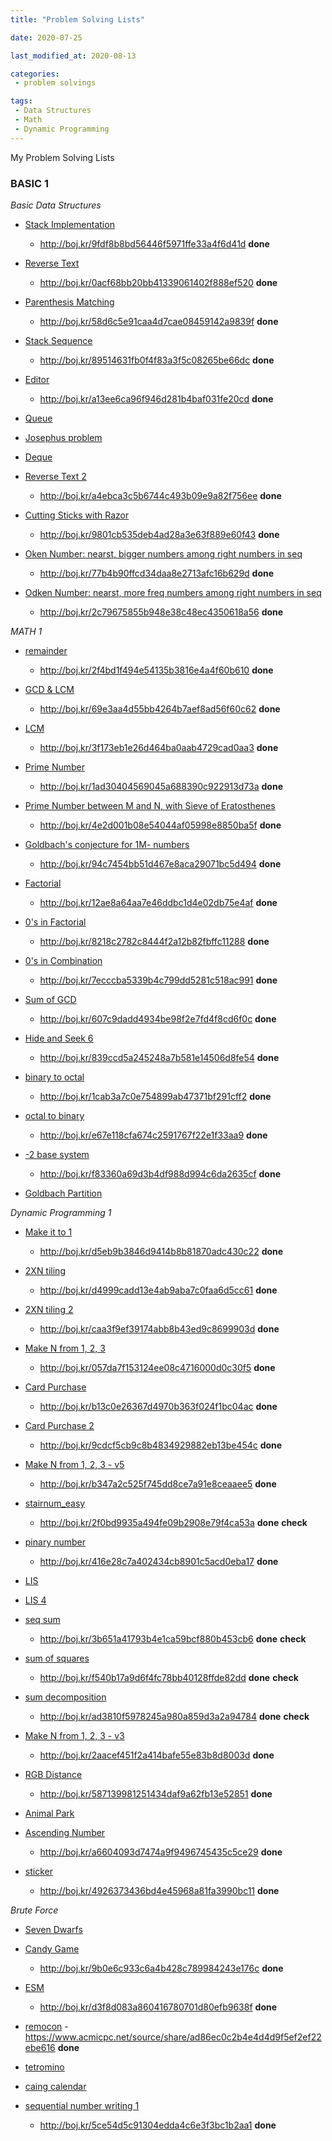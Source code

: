 ```yaml
---
title: "Problem Solving Lists"

date: 2020-07-25

last_modified_at: 2020-08-13

categories:
 - problem solvings 

tags:
 - Data Structures
 - Math
 - Dynamic Programming
---
```



My Problem Solving Lists

### BASIC 1

*Basic Data Structures*
- [Stack Implementation](https://www.acmicpc.net/problem/10828) 
	- <http://boj.kr/9fdf8b8bd56446f5971ffe33a4f6d41d> **done**

- [Reverse Text](https://www.acmicpc.net/problem/9093) 
	- <http://boj.kr/0acf68bb20bb41339061402f888ef520> **done**

- [Parenthesis Matching](https://www.acmicpc.net/problem/9012) 
	- <http://boj.kr/58d6c5e91caa4d7cae08459142a9839f> **done**

- [Stack Sequence](https://www.acmicpc.net/problem/1874) 
	- <http://boj.kr/89514631fb0f4f83a3f5c08265be66dc> **done**

- [Editor](https://www.acmicpc.net/problem/1406) 
	- <http://boj.kr/a13ee6ca96f946d281b4baf031fe20cd> **done**

- [Queue](https://www.acmicpc.net/problem/10845)

- [Josephus problem](https://www.acmicpc.net/problem/1158)

- [Deque](https://www.acmicpc.net/problem/10866)

- [Reverse Text 2](https://www.acmicpc.net/problem/17413)
	- <http://boj.kr/a4ebca3c5b6744c493b09e9a82f756ee> **done**

- [Cutting Sticks with Razor](https://www.acmicpc.net/problem/10799)
	- <http://boj.kr/9801cb535deb4ad28a3e63f889e60f43> **done**

- [Oken Number: nearst, bigger numbers among right numbers in seq](https://www.acmicpc.net/problem/17298)
	- <http://boj.kr/77b4b90ffcd34daa8e2713afc16b629d> **done**

- [Odken Number: nearst, more freq numbers among right numbers in seq](https://www.acmicpc.net/problem/17299)
	- <http://boj.kr/2c79675855b948e38c48ec4350618a56> **done**

*MATH 1*
- [remainder](https://www.acmicpc.net/problem/10430)
	- <http://boj.kr/2f4bd1f494e54135b3816e4a4f60b610> **done**

- [GCD & LCM](https://www.acmicpc.net/problem/2609)
	- <http://boj.kr/69e3aa4d55bb4264b7aef8ad56f60c62> **done**

- [LCM](https://www.acmicpc.net/problem/1934)
	- <http://boj.kr/3f173eb1e26d464ba0aab4729cad0aa3> **done**

- [Prime Number](https://www.acmicpc.net/problem/1978)
	- <http://boj.kr/1ad30404569045a688390c922913d73a> **done**

- [Prime Number between M and N, with Sieve of Eratosthenes](https://www.acmicpc.net/problem/1929)
	- <http://boj.kr/4e2d001b08e54044af05998e8850ba5f> **done**

- [Goldbach's conjecture for 1M- numbers](https://www.acmicpc.net/problem/6588)
	- <http://boj.kr/94c7454bb51d467e8aca29071bc5d494> **done**

- [Factorial](https://www.acmicpc.net/problem/10872)
	- <http://boj.kr/12ae8a64aa7e46ddbc1d4e02db75e4af> **done**

- [0's in Factorial](https://www.acmicpc.net/problem/1676)
	- <http://boj.kr/8218c2782c8444f2a12b82fbffc11288> **done**

- [0's in Combination](https://www.acmicpc.net/problem/2004)
	- <http://boj.kr/7ecccba5339b4c799dd5281c518ac991> **done**

- [Sum of GCD](https://www.acmicpc.net/problem/9613)
	- <http://boj.kr/607c9dadd4934be98f2e7fd4f8cd6f0c> **done**

- [Hide and Seek 6](https://www.acmicpc.net/problem/17087)
	- <http://boj.kr/839ccd5a245248a7b581e14506d8fe54> **done**

- [binary to octal](https://www.acmicpc.net/problem/1373)
	- <http://boj.kr/1cab3a7c0e754899ab47371bf291cff2> **done**

- [octal to binary](https://www.acmicpc.net/problem/1212)
	- <http://boj.kr/e67e118cfa674c2591767f22e1f33aa9> **done**

- [-2 base system](https://www.acmicpc.net/problem/2089)
	- <http://boj.kr/f83360a69d3b4df988d994c6da2635cf> **done**

- [Goldbach Partition](https://www.acmicpc.net/problem/17103) 

*Dynamic Programming 1*
- [Make it to 1](https://www.acmicpc.net/problem/1463)
	- <http://boj.kr/d5eb9b3846d9414b8b81870adc430c22> **done**

- [2XN tiling](https://www.acmicpc.net/problem/11726)
	- <http://boj.kr/d4999cadd13e4ab9aba7c0faa6d5cc61> **done**

- [2XN tiling 2](https://www.acmicpc.net/problem/11727)
	- <http://boj.kr/caa3f9ef39174abb8b43ed9c8699903d> **done**

- [Make N from 1, 2, 3](https://www.acmicpc.net/problem/9095)
	- <http://boj.kr/057da7f153124ee08c4716000d0c30f5> **done**

- [Card Purchase](https://www.acmicpc.net/problem/11052)
	- <http://boj.kr/b13c0e26367d4970b363f024f1bc04ac> **done**

- [Card Purchase 2](https://www.acmicpc.net/problem/16194)
	- <http://boj.kr/9cdcf5cb9c8b4834929882eb13be454c> **done**

- [Make N from 1, 2, 3 - v5](https://www.acmicpc.net/problem/15990)
	- <http://boj.kr/b347a2c525f745dd8ce7a91e8ceaaee5> **done**

- [stairnum_easy](https://www.acmicpc.net/problem/10844)
	- <http://boj.kr/2f0bd9935a494fe09b2908e79f4ca53a> **done** **check**

- [pinary number](https://www.acmicpc.net/problem/2193)
	- <http://boj.kr/416e28c7a402434cb8901c5acd0eba17> **done**
	
- [LIS](https://www.acmicpc.net/problem/11053)

- [LIS 4](https://www.acmicpc.net/problem/14002)

- [seq sum](https://www.acmicpc.net/problem/1912)
	- <http://boj.kr/3b651a41793b4e1ca59bcf880b453cb6> **done** **check**

- [sum of squares](https://www.acmicpc.net/problem/1699)
	- <http://boj.kr/f540b17a9d6f4fc78bb40128ffde82dd> **done** **check**

- [sum decomposition](https://www.acmicpc.net/problem/2225)
	- <http://boj.kr/ad3810f5978245a980a859d3a2a94784> **done** **check**

- [Make N from 1, 2, 3 - v3](http://boj.kr/2aacef451f2a414bafe55e83b8d8003d)
	- <http://boj.kr/2aacef451f2a414bafe55e83b8d8003d> **done**
	
- [RGB Distance](https://www.acmicpc.net/problem/1149)
	- <http://boj.kr/587139981251434daf9a62fb13e52851> **done**
	
- [Animal Park](https://www.acmicpc.net/problem/1309)

- [Ascending Number](https://www.acmicpc.net/problem/11057)
	- <http://boj.kr/a6604093d7474a9f9496745435c5ce29> **done**
	
- [sticker](https://www.acmicpc.net/problem/9465)
	- <http://boj.kr/4926373436bd4e45968a81fa3990bc11> **done**

	
*Brute Force*
- [Seven Dwarfs](https://www.acmicpc.net/problem/2309)

- [Candy Game](https://www.acmicpc.net/problem/3085)
	- <http://boj.kr/9b0e6c933c6a4b428c789984243e176c> **done**

- [ESM](https://www.acmicpc.net/problem/1476)
	- <http://boj.kr/d3f8d083a860416780701d80efb9638f> **done**

- [remocon](https://www.acmicpc.net/problem/1107)
	-<https://www.acmicpc.net/source/share/ad86ec0c2b4e4d4d9f5ef2ef22ebe616> **done**
	
- [tetromino](https://www.acmicpc.net/problem/14500)

- [caing calendar](https://www.acmicpc.net/problem/6064)

- [sequential number writing 1](https://www.acmicpc.net/problem/1748)
	- <http://boj.kr/5ce54d5c91304edda4c6e3f3bc1b2aa1> **done**


